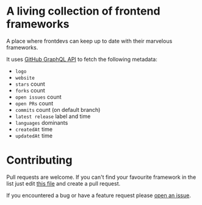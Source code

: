 # A living collection of frontend frameworks

A place where frontdevs can keep up to date with their marvelous frameworks.


It uses [GitHub GraphQL API](https://docs.github.com/en/graphql) to fetch the following metadata:
- `logo`
- `website`
- `stars` count
- `forks` count
- `open issues` count
- `open PRs` count
- `commits` count (on default branch)
- `latest release` label and time
- `languages` dominants
- `createdAt` time
- `updatedAt` time



# Contributing

Pull requests are welcome. If you can't find your favourite framework in the list just edit [this file](https://github.com/blinpete/frontend-frameworks-metrics/blob/main/src/entries.json) and create a pull request.

If you encountered a bug or have a feature request please [open an issue](https://github.com/blinpete/frontend-frameworks-metrics/issues/new/choose).


